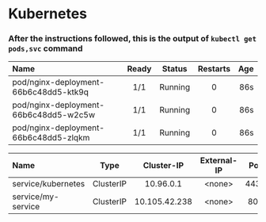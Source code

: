 # Kubernetes
### After the instructions followed, this is the output of `kubectl get pods,svc` command


| Name      | Ready | Status     | Restarts | Age |
| :---        |    :----:   |    :----:   |    :----:   |          ---: |
| pod/nginx-deployment-66b6c48dd5-ktk9q      | 1/1        | Running   | 0 | 86s|
| pod/nginx-deployment-66b6c48dd5-w2c5w   | 1/1         | Running      | 0 | 86s|
| pod/nginx-deployment-66b6c48dd5-zlqkm | 1/1  | Running| 0 | 86s |


| Name      | Type | Cluster-IP     | External-IP | Port(s) | Age|
| :---        |    :----:   |    :----:   |    :----:  |    :----: |          ---: | 
| service/kubernetes      | ClusterIP        |  10.96.0.1     | \<none>  | 443/TCP|63m |
| service/my-service   | ClusterIP        | 10.105.42.238      | \<none>  | 80/TCP|22s |